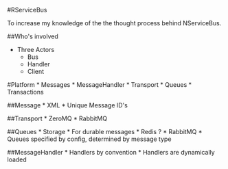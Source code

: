 #RServiceBus

To increase my knowledge of the the thought process behind NServiceBus.


##Who's involved
* Three Actors
	* Bus
	* Handler
	* Client

#Platform
	* Messages
	* MessageHandler
	* Transport
	* Queues
	* Transactions

##Message
	* XML
	* Unique Message ID's

##Transport
	* ZeroMQ
	* RabbitMQ

##Queues
	* Storage
		* For durable messages
		* Redis ?
	* RabbitMQ
	* Queues specified by config, determined by message type

##MessageHandler
	* Handlers by convention
	* Handlers are dynamically loaded
